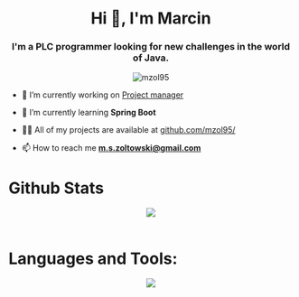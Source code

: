 <h1 align="center">Hi 👋, I'm Marcin</h1>
<h3 align="center">I'm a PLC programmer looking for new challenges in the world of Java.</h3>

<p align="center"> <img src="https://komarev.com/ghpvc/?username=mzol95&label=Profile%20views&color=0e75b6&style=flat" alt="mzol95" /> </p>

- 🔭 I’m currently working on [Project manager](http://www.github.com/mzol95/project_manager_api)

- 🌱 I’m currently learning **Spring Boot**

- 👨‍💻 All of my projects are available at [github.com/mzol95/](http://www.github.com/mzol95/)

- 📫 How to reach me **m.s.zoltowski@gmail.com**

<h1 align="left">Github Stats</h1>
<div align="center"><img src="https://github-readme-stats.vercel.app/api?username=mzol95&show_icons=true&count_private=true&hide_border=true" align="center" /></div>  

<br/>  
<h1 align="left">Languages and Tools:</h1>
<p align="center">
  <a href="https://skillicons.dev">
    <img src="https://skillicons.dev/icons?i=java,spring,hibernate,git,postman,docker,mysql,idea,arduino"/>
  </a>
</p>
